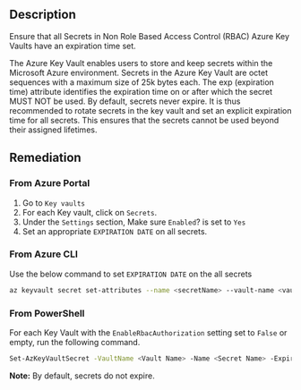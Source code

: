 ## Description

Ensure that all Secrets in Non Role Based Access Control (RBAC) Azure Key Vaults have an expiration time set.

The Azure Key Vault enables users to store and keep secrets within the Microsoft Azure environment. Secrets in the Azure Key Vault are octet sequences with a maximum size of 25k bytes each. The exp (expiration time) attribute identifies the expiration time on or after which the secret MUST NOT be used. By default, secrets never expire. It is thus recommended to rotate secrets in the key vault and set an explicit expiration time for all secrets. This ensures that the secrets cannot be used beyond their assigned lifetimes.

## Remediation

### From Azure Portal
  1. Go to `Key vaults`
  2. For each Key vault, click on `Secrets`.
  3. Under the `Settings` section, Make sure `Enabled`? is set to `Yes`
  4. Set an appropriate `EXPIRATION DATE` on all secrets.

### From Azure CLI

Use the below command to set `EXPIRATION DATE` on the all secrets

```bash
az keyvault secret set-attributes --name <secretName> --vault-name <vaultName> --expires Y-m-d'T'H:M:S'Z'
```

### From PowerShell

For each Key Vault with the `EnableRbacAuthorization` setting set to `False` or empty, run the following command.

```bash
Set-AzKeyVaultSecret -VaultName <Vault Name> -Name <Secret Name> -Expires <DateTime>
 ```
 
**Note:** By default, secrets do not expire.
